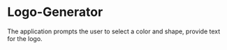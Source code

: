 # Logo-Generator
The application prompts the user to select a color and shape, provide text for the logo.
